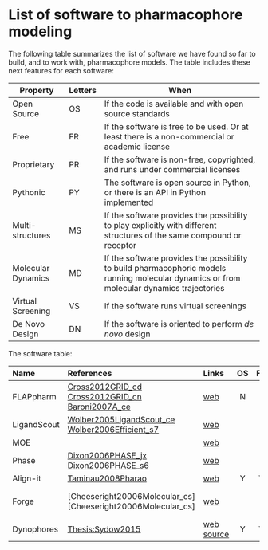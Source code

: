# List of software to pharmacophore modeling

The following table summarizes the list of software we have found so far to build, and to work
with, pharmacophore models. The table includes these next features for each software:

|   Property | Letters  | When |
|---|---|---|
| Open Source | OS | If the code is available and with open source standards |
| Free |  FR | If the software is free to be used. Or at least there is a non-commercial or academic license |
| Proprietary | PR | If the software is non-free, copyrighted, and runs under commercial licenses |
| Pythonic | PY | The software is open source in Python, or there is an API in Python implemented |
| Multi-structures | MS | If the software provides the possibility to play explicitly with different structures of the same compound or receptor |
| Molecular Dynamics| MD | If the software provides the possibility to build pharmacophoric models running molecular dynamics or from molecular dynamics trajectories|
| Virtual Screening | VS | If the software runs virtual screenings |
| De Novo Design | DN | If the software is oriented to perform *de novo* design |


The software table:

| Name         | References | Links            | OS | FR | PR | PY | MS | MD | VS | DN | Comments |
| :--------    | :--------- | :--------------- | :-:| :-:| :-:| :-:| :-:| :-:| :-:| :-:| :------- |
| FLAPpharm    | [Cross2012GRID_cd][Cross2012GRID_cd] [Cross2012GRID_cn][Cross2012GRID_cn] [Baroni2007A_ce][Baroni2007A_ce] | [web][FLAP web] | N  |    | Y  |    |    |    | Y  |    |    |
| LigandScout  | [Wolber2005LigandScout_ce][Wolber2005LigandScout_ce] [Wolber2006Efficient_s7][Wolber2006Efficient_s7] | [web][LigandScout web] |    |    | Y  |    |    |    | Y  |    |    |
| MOE          |            | [web][MOE web]   |    |    | Y  |    |    |    | Y  |    |          |
| Phase        | [Dixon2006PHASE_jx][Dixon2006PHASE_jx] [Dixon2006PHASE_s6][Dixon2006PHASE_s6] | [web][Phase web] |    |    | Y  |    |    |    | Y  |    | Schrödinger |
| Align-it     | [Taminau2008Pharao][Taminau2008Pharao] | [web][Align-it web] | Y  | Y  |    | Y  |    |    |    |    | Old Pharao |
| Forge        | [Cheeseright20006Molecular_cs][Cheeseright20006Molecular_cs] | [web][Forge web] |    |    | Y  |    |    |    |    |    | FieldTemplater component of Forge |
| Dynophores   | [Thesis:Sydow2015][Thesis:Sydow2015] | [web][Dynophores web] [source][Dynophores GitHub] | Y  | Y  |    | Y  |    | Y  |    |    | In progress |

 
[FLAP web]: https://www.moldiscovery.com/software/flap/ "FLAP 2.2 & WaterFLAP"
[Cross2012GRID_cd]: https://doi.org/10.1021/ci300153d "Cross, Simon, Massimo Baroni, Laura Goracci, and Gabriele Cruciani. “GRID-Based Three-Dimensional Pharmacophores I: FLAPpharm, a Novel Approach for Pharmacophore Elucidation.” Journal of Chemical Information and Modeling 52, no. 10 (2012): 2587–98."
[Cross2012GRID_cn]: https://doi.org/10.1021/ci300154n "Cross, Simon, Francesco Ortuso, Massimo Baroni, Giosuè Costa, Simona Distinto, Federica Moraca, Stefano Alcaro, and Gabriele Cruciani. “GRID-Based Three-Dimensional Pharmacophores II: PharmBench, a Benchmark Data Set for Evaluating Pharmacophore Elucidation Methods.” Journal of Chemical Information and Modeling 52, no. 10 (2012): 2599–2608."
[Baroni2007A_ce]: https://doi.org/10.1021/ci600253e "Baroni, Massimo, Gabriele Cruciani, Simone Sciabola, Francesca Perruccio, and Jonathan S Mason. “A Common Reference Framework for Analyzing/Comparing Proteins and Ligands. Fingerprints for Ligands And Proteins (FLAP): Theory and Application.” Journal of Chemical Information and Modeling 47, no. 2 (2007): 279–94."
[LigandScout web]: http://www.inteligand.com/ "Inte:Ligand"
[Wolber2005LigandScout_ce]: https://doi.org/10.1021/ci049885e "Wolber, Gerhard, and Thierry Langer. “LigandScout:  3-D Pharmacophores Derived from Protein-Bound Ligands and Their Use as Virtual Screening Filters.” Journal of Chemical Information and Modeling 45, no. 1 (2005): 160–69."
[Wolber2006Efficient_s7]: https://doi.org/10.1007/s10822-006-9078-7 "Wolber, Gerhard, Alois A. Dornhofer, and Thierry Langer. “Efficient Overlay of Small Organic Molecules Using 3D Pharmacophores.” Journal of Computer-Aided Molecular Design 20, no. 12 (2006): 773–88."
[MOE web]: https://www.chemcomp.com/index.htm "Chemical Computing Group"
[Phase web]: https://www.schrodinger.com/products/phase "Schrödinger Inc."
[Dixon2006PHASE_jx]: https://doi.org/10.1111/j.1747-0285.2006.00384.x "Dixon, Steven L., Alexander M. Smondyrev, and Shashidhar N. Rao. “PHASE: A Novel Approach to Pharmacophore Modeling and 3D Database Searching.” Chemical Biology & Drug Design 67, no. 5 (2006): 370–72."
[Dixon2006PHASE_s6]: https://doi.org/10.1007/s10822-006-9087-6 "Dixon, Steven L., Alexander M. Smondyrev, Eric H. Knoll, Shashidhar N. Rao, David E. Shaw, and Richard A. Friesner. “PHASE: A New Engine for Pharmacophore Perception, 3D QSAR Model Development, and 3D Database Screening: 1. Methodology and Preliminary Results.” Journal of Computer-Aided Molecular Design 20, no. 10–11 (2006): 647–71."
[Align-it web]: http://silicos-it.be.s3-website-eu-west-1.amazonaws.com/software/software.html "silicos-it"
[Taminau2008Pharao]: https://doi.org/10.1016/j.jmgm.2008.04.003 "Taminau, Jonatan, Gert Thijs, and Hans De Winter. “Pharao: Pharmacophore Alignment and Optimization.” Journal of Molecular Graphics and Modelling 27, no. 2 (2008): 161–69."
[Forge web]: https://www.cresset-group.com/software/field-templater/ "Forge, Cresset Software."
[Cheeseright2006Molecular_cs]: https://doi.org/10.1021/ci050357s "Cheeseright, Tim, Mark Mackey, Sally Rose, and Andy Vinter. “Molecular Field Extrema as Descriptors of Biological Activity:  Definition and Validation.” Journal of Chemical Information and Modeling 46, no. 2 (2006): 665–76."
[Dynophores web]: https://dynophores.readthedocs.io/en/latest/ "Dynophores' Read the docs"
[Dynophores GitHub]: https://github.com/dominiquesydow/dynophores "Dynophores' GitHub"
[Thesis:Sydow2015]: https://doi.org/10.18452/14267 "Dominique Sydow.'Dynophores: Novel Dynamic Pharmacophores'. 2015"

